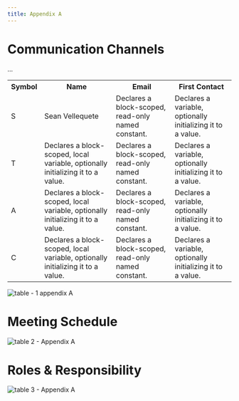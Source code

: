```yaml
---
title: Appendix A
---
```


# Communication Channels 
<table>
  <tr>
    <th>        Symbol       </th>
    <th>        Name         </th>
    <th>        Email        </th>
    <th>     First Contact   </th>
  </tr>
  <tr>
      <td>
      S
      </td>
      <td>
      Sean Vellequete
      </td>
      <td>
      Declares a block-scoped, read-only named constant.
      </td>
      <td>
      Declares a variable, optionally initializing it to a value.
      </td>  
  </tr>
  <tr>
      <td>
      T
      </td>
      <td>
      Declares a block-scoped, local variable, optionally initializing it to a value.
      </td>
      <td>
      Declares a block-scoped, read-only named constant.
      </td>
      <td>
      Declares a variable, optionally initializing it to a value.
      </td>  
  </tr>
  <tr>
      <td>
      A
      </td>
      <td>
      Declares a block-scoped, local variable, optionally initializing it to a value.
      </td>
      <td>
      Declares a block-scoped, read-only named constant.
      </td>
      <td>
      Declares a variable, optionally initializing it to a value.
      </td>  
  </tr>
  <tr>
      <td>
      C
      </td>
      <td>
      Declares a block-scoped, local variable, optionally initializing it to a value.
      </td>
      <td>
      Declares a block-scoped, read-only named constant.
      </td>
      <td>
      Declares a variable, optionally initializing it to a value.
      </td>  
  </tr>
  ...
</table>

![table - 1 appendix A ](https://github.com/EGR314-Spring2024-Team303/EGR314-Spring2024-Team303.github.io/assets/156623314/f56587fe-2944-4b9b-94a2-48fcaeb8c9c3)

# Meeting Schedule

![table 2 - Appendix A](https://github.com/EGR314-Spring2024-Team303/EGR314-Spring2024-Team303.github.io/assets/156623314/e7e16515-96d2-454e-be08-1c6b7beb69a5)

# Roles & Responsibility

![table 3 - Appendix A ](https://github.com/EGR314-Spring2024-Team303/EGR314-Spring2024-Team303.github.io/assets/156623314/e9e94139-7d8a-432e-abe4-b863968a4f1c)

